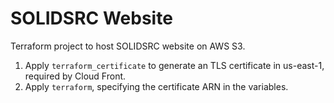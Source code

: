 # SOLIDSRC Website

Terraform project to host SOLIDSRC website on AWS S3.

1. Apply `terraform_certificate` to generate an TLS certificate in us-east-1, required by Cloud Front.
2. Apply `terraform`, specifying the certificate ARN in the variables.
